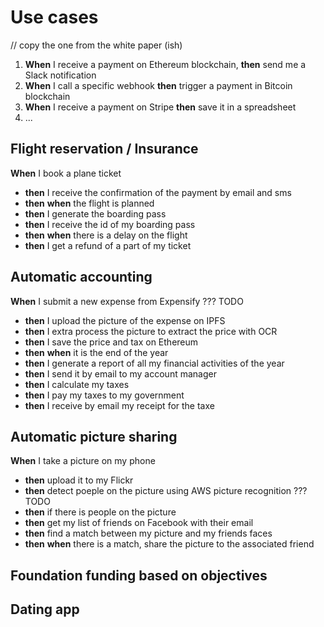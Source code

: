 # Use cases

// copy the one from the white paper \(ish\)

1. **When** I receive a payment on Ethereum blockchain, **then** send me a Slack notification
2. **When** I call a specific webhook **then** trigger a payment in Bitcoin blockchain
3. **When** I receive a payment on Stripe **then** save it in a spreadsheet
4. ...

## Flight reservation / Insurance

**When** I book a plane ticket   


* **then** I receive the confirmation of the payment by email and sms  
* **then** **when** the flight is planned  
* **then** I generate the boarding pass  
* **then** I receive the id of my boarding pass  
* **then** **when** there is a delay on the flight  
* **then** I get a refund of a part of my ticket  

## Automatic accounting

**When** I submit a new expense from Expensify ??? TODO  


* **then** I upload the picture of the expense on IPFS 
* **then** I extra process the picture to extract the price with OCR 
* **then** I save the price and tax on Ethereum 
* **then** **when** it is the end of the year 
* **then** I generate a report of all my financial activities of the year 
* **then** I send it by email to my account manager 
* **then** I calculate my taxes 
* **then** I pay my taxes to my government 
* **then** I receive by email my receipt for the taxe

## Automatic picture sharing

**When** I take a picture on my phone  


* **then** upload it to my Flickr 
* **then** detect poeple on the picture using AWS picture recognition ??? TODO 
* **then** if there is people on the picture 
* **then** get my list of friends on Facebook with their email 
* **then** find a match between my picture and my friends faces 
* **then** **when** there is a match, share the picture to the associated friend 

## Foundation funding based on objectives

## Dating app

